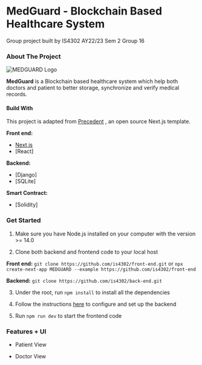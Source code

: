 # MedGuard - Blockchain Based Healthcare System

Group project built by IS4302 AY22/23 Sem 2 Group 16

### About The Project

![MEDGUARD Logo](https://github.com/is4302/front-end/public/MEDGUARD.png)

**MedGuard** is a Blockchain based healthcare system which help both doctors and patient to better storage, synchronize and verify medical records.

#### Build With

This project is adapted from [Precedent](https://github.com/steven-tey/precedent) , an open source Next.js template. 

**Front end:**

- [Next.js]()
- [React]

**Backend:**

- [Django]
- [SQLite]

**Smart Contract:**

- [Solidity]

### Get Started

1. Make sure you have Node.js installed on your computer with the version >= 14.0

2. Clone both backend and frontend code to your local host

  **Front end:** `git clone https://github.com/is4302/front-end.git` or `npx create-next-app MEDGUARD --example https://github.com/is4302/front-end` 

  **Backend:** `git clone https://github.com/is4302/back-end.git`

3. Under the root, run `npm install` to install all the dependencies

4. Follow the instructions [here](https://github.com/is4302/back-end#readme) to configure and set up the backend

5. Run `npm run dev` to start the frontend code

### Features + UI

- Patient View




- Doctor View



